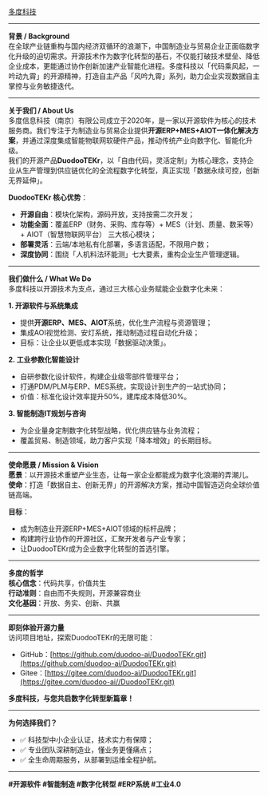 [多度科技](http://www.duodoo.tech)

---

**背景 / Background**  
在全球产业链重构与国内经济双循环的浪潮下，中国制造业与贸易企业正面临数字化升级的迫切需求。开源技术作为数字化转型的基石，不仅能打破技术壁垒、降低企业成本，更能通过协作创新加速产业智能化进程。多度科技以「代码乘风起，一吟动九霄」的开源精神，打造自主产品「风吟九霄」系列，助力企业实现数据自主掌控与业务敏捷迭代。

---

**关于我们 / About Us**  
多度信息科技（南京）有限公司成立于2020年，是一家以开源软件为核心的技术服务商。我们专注于为制造业与贸易企业提供**开源ERP+MES+AIOT一体化解决方案**，并通过深度集成智能物联网软硬件产品，推动传统产业向数字化、智能化升级。  
我们的开源产品**DuodooTEKr**，以「自由代码，灵活定制」为核心理念，支持企业从生产管理到供应链优化的全流程数字化转型，真正实现「数据永续可控，创新无界延伸」。

**DuodooTEKr 核心优势**：  
- **开源自由**：模块化架构，源码开放，支持按需二次开发；  
- **功能全面**：覆盖ERP（财务、采购、库存等）+ MES（计划、质量、数采等）+ AIOT（智慧物联网平台） 三大核心模块；  
- **部署灵活**：云端/本地私有化部署，多语言适配，不限用户数；  
- **深度协同**：围绕「人机料法环能测」七大要素，重构企业生产管理逻辑。  

---

**我们做什么 / What We Do**  
多度科技以开源技术为支点，通过三大核心业务赋能企业数字化未来：  

**1. 开源软件与系统集成**  
- 提供**开源ERP、MES、AIOT**系统，优化生产流程与资源管理；  
- 集成AOI视觉检测、安灯系统，推动制造过程自动化升级；  
- 目标：让企业以更低成本实现「数据驱动决策」。  

**2. 工业参数化智能设计**  
- 自研参数化设计软件，构建企业级零部件管理平台；  
- 打通PDM/PLM与ERP、MES系统，实现设计到生产的一站式协同；  
- 价值：标准化设计效率提升50%，建库成本降低30%。  

**3. 智能制造IT规划与咨询**  
- 为企业量身定制数字化转型战略，优化供应链与业务流程；  
- 覆盖贸易、制造领域，助力客户实现「降本增效」的长期目标。  

---

**使命愿景 / Mission & Vision**  
**愿景**：以开源技术重塑产业生态，让每一家企业都能成为数字化浪潮的弄潮儿。  
**使命**：打造「数据自主、创新无界」的开源解决方案，推动中国智造迈向全球价值链高端。  

**目标**：  
- 成为制造业开源ERP+MES+AIOT领域的标杆品牌；  
- 构建跨行业协作的开源社区，汇聚开发者与产业专家；  
- 让DuodooTEKr成为企业数字化转型的首选引擎。  

---

**多度的哲学**  
**核心信念**：代码共享，价值共生  
**行动准则**：自由而不失规则，开源兼容商业  
**文化基因**：开放、务实、创新、共赢  

---

**即刻体验开源力量**  
访问项目地址，探索DuodooTEKr的无限可能：  
- GitHub：[https://github.com/duodoo-ai/DuodooTEKr.git](https://github.com/duodoo-ai/DuodooTEKr.git)
- Gitee：[https://gitee.com/duodoo-ai/DuodooTEKr.git](https://gitee.com/duodoo-ai//DuodooTEKr.git)  

**多度科技，与您共启数字化转型新篇章！**  

---

**为何选择我们？**  
- ✅ 科技型中小企业认证，技术实力有保障；  
- ✅ 专业团队深耕制造业，懂业务更懂痛点；  
- ✅ 全生命周期服务，从部署到运维全程护航。  

---  
**#开源软件 #智能制造 #数字化转型 #ERP系统 #工业4.0**